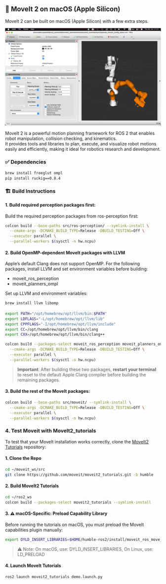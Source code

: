 ## 🤖 MoveIt 2 on macOS (Apple Silicon)

MoveIt 2 can be built on macOS (Apple Silicon) with a few extra steps.

![Final Output Screenshot](screenshots/moveit2_final.png)

MoveIt 2 is a powerful motion planning framework for ROS 2 that enables robot manipulation, collision checking, and kinematics.  
It provides tools and libraries to plan, execute, and visualize robot motions easily and efficiently, making it ideal for robotics research and development.

### ✅ Dependencies

```bash
brew install freeglut ompl
pip install ruckig==0.8.4
```
### 🏗️ Build Instructions
#### 1. Build required perception packages first:
Build the required perception packages from ros-perception first:
```bash
colcon build --base-paths src/ros-perception/ --symlink-install \
  --cmake-args -DCMAKE_BUILD_TYPE=Release -DBUILD_TESTING=Off \
  --executor parallel \
  --parallel-workers $(sysctl -n hw.ncpu)
```
#### 2. Build OpenMP-dependent MoveIt packages with LLVM
Apple’s default Clang does not support OpenMP. For the following packages, install LLVM and set environment variables before building:
  - moveit_ros_perception
  - moveit_planners_ompl

Set up LLVM and environment variables:

```bash
brew install llvm libomp

export PATH="/opt/homebrew/opt/llvm/bin:$PATH"
export LDFLAGS="-L/opt/homebrew/opt/llvm/lib"
export CPPFLAGS="-I/opt/homebrew/opt/llvm/include"
export CC=/opt/homebrew/opt/llvm/bin/clang
export CXX=/opt/homebrew/opt/llvm/bin/clang++
```
```bash
colcon build --packages-select moveit_ros_perception moveit_planners_ompl --symlink-install \
  --cmake-args -DCMAKE_BUILD_TYPE=Release -DBUILD_TESTING=Off \
  --executor parallel \
  --parallel-workers $(sysctl -n hw.ncpu)
```
> **Important**: After building these two packages, **restart your terminal** to reset to the default Apple Clang compiler before building the remaining packages.

#### 3. Build the rest of the MoveIt packages:
```bash
colcon build --base-paths src/moveit/ --symlink-install \
  --cmake-args -DCMAKE_BUILD_TYPE=Release -DBUILD_TESTING=Off \
  --executor parallel \
  --parallel-workers $(sysctl -n hw.ncpu)
```
### 4. Test Moveit with MoveIt2_tutorials

To test that your MoveIt installation works correctly, clone the [MoveIt2 Tutorials](https://github.com/moveit/moveit2_tutorials.git) repository:

#### 1. Clone the Repo
```bash
cd ~/moveit_ws/src
git clone https://github.com/moveit/moveit2_tutorials.git -b humble
```

#### 2. Build MoveIt2 Tutorials
```bash
cd ~/ros2_ws
colcon build --packages-select moveit2_tutorials --symlink-install
```

#### 3. ⚠️ macOS-Specific: Preload Capability Library

Before running the tutorials on macOS, you must preload the MoveIt capabilities plugin manually:

```bash
export DYLD_INSERT_LIBRARIES=$HOME/humble-ros2/install/moveit_ros_move_group/lib/libmoveit_move_group_default_capabilities.dylib
```
>⚠️ Note:
>On macOS, use: DYLD_INSERT_LIBRARIES,
>On Linux, use: LD_PRELOAD

#### 4. Launch MoveIt Tutorials
```bash
ros2 launch moveit2_tutorials demo.launch.py
```

